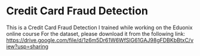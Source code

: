 # Credit Card Fraud Detection
 This is a Credit Card Fraud Detection I trained while working on the Eduonix online course
For the dataset, please download it from the following link:
https://drive.google.com/file/d/1z6m5Dr61W6WfSlG61GAJ98gFDBKbBtxC/view?usp=sharing
